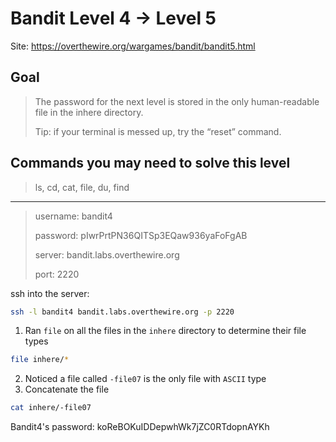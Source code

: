 # Bandit Level 4 → Level 5

Site: https://overthewire.org/wargames/bandit/bandit5.html
## Goal
> The password for the next level is stored in the only human-readable file in the inhere directory. 
> 
> Tip: if your terminal is messed up, try the “reset” command.

## Commands you may need to solve this level
> ls, cd, cat, file, du, find

-----------------

> username: bandit4
>
> password: pIwrPrtPN36QITSp3EQaw936yaFoFgAB
>
> server: bandit.labs.overthewire.org
>
> port: 2220

ssh into the server:
```bash
ssh -l bandit4 bandit.labs.overthewire.org -p 2220
```

1. Ran `file` on all the files in the `inhere` directory to determine their file types
```bash
file inhere/*
```
2. Noticed a file called `-file07` is the only file with `ASCII` type
3. Concatenate the file
```bash
cat inhere/-file07
```

Bandit4's password: koReBOKuIDDepwhWk7jZC0RTdopnAYKh
